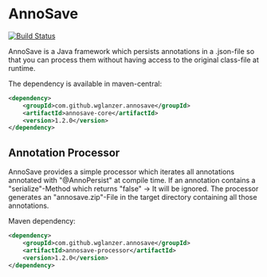 # AnnoSave 
[![Build Status](https://travis-ci.org/wglanzer/annosave.svg?branch=master)](https://travis-ci.org/wglanzer/annosave)

AnnoSave is a Java framework which persists annotations in a .json-file so that you can process them without having access to the original class-file at runtime.

The dependency is available in maven-central:
 ```xml
 <dependency>
     <groupId>com.github.wglanzer.annosave</groupId>
     <artifactId>annosave-core</artifactId>
     <version>1.2.0</version>
 </dependency>
 ````
 
 ## Annotation Processor
 AnnoSave provides a simple processor which iterates all annotations annotated with "@AnnoPersist" at compile time.
 If an annotation contains a "serialize"-Method which returns "false" -> It will be ignored.
 The processor generates an "annosave.zip"-File in the target directory containing all those annotations.
 

 Maven dependency:
  ```xml
  <dependency>
      <groupId>com.github.wglanzer.annosave</groupId>
      <artifactId>annosave-processor</artifactId>
      <version>1.2.0</version>
  </dependency>
  ````